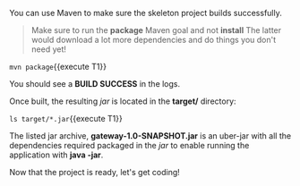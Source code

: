 You can use Maven to make sure the skeleton project builds successfully. 

> Make sure to run the **package** Maven goal and not **install** The latter would 
> download a lot more dependencies and do things you don't need yet!

```mvn package```{{execute T1}}

You should see a **BUILD SUCCESS** in the logs.

Once built, the resulting *jar* is located in the **target/** directory:

```ls target/*.jar```{{execute T1}}

The listed jar archive, **gateway-1.0-SNAPSHOT.jar** is an uber-jar with all the 
dependencies required packaged in the *jar* to enable running the application with **java -jar**.

Now that the project is ready, let's get coding!
